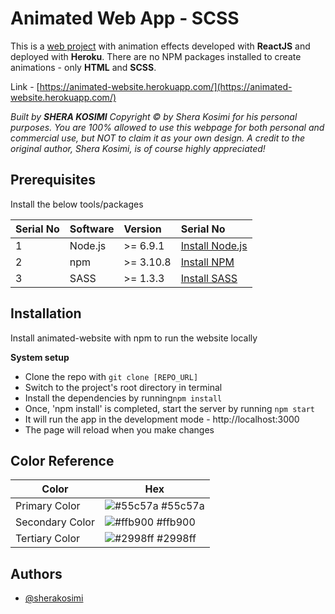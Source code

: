 
# Animated Web App - SCSS

This is a [web project](https://animated-website.herokuapp.com/) with animation effects developed with **ReactJS** and deployed with **Heroku**. There are no NPM packages installed to create animations - only **HTML** and **SCSS**. 

Link - [https://animated-website.herokuapp.com/](https://animated-website.herokuapp.com/) 

*Built by **SHERA KOSIMI** Copyright © by Shera Kosimi for his personal purposes. You are 100% allowed to use this webpage for both personal and commercial use, but NOT to claim it as your own design. A credit to the original author, Shera Kosimi, is of course highly appreciated!*   
## Prerequisites

Install the below tools/packages

| Serial No | Software         | Version   | Serial No                                                                  |
| :-------- | :--------------- | :-------- | :------------------------------------------------------------------------- |
| 1         | Node.js          | >= 6.9.1  | [Install Node.js](https://nodejs.org/en/download/)                         |
| 2         | npm              | >= 3.10.8 | [Install NPM](https://www.npmjs.com/get-npm)                               |
| 3        | SASS              | >= 1.3.3 | [Install SASS](https://www.npmjs.com/package/sass)                               |

## Installation
Install animated-website with npm to run the website locally

**System setup**

- Clone the repo with `git clone [REPO_URL] `
- Switch to the project's root directory in terminal
- Install the dependencies by running`npm install`
- Once, 'npm install' is completed, start the server by running `npm start`
- It will run the app in the development mode -  http://localhost:3000
- The page will reload when you make changes

## Color Reference

| Color             | Hex                                                                |
| ----------------- | ------------------------------------------------------------------ |
| Primary Color | ![#55c57a](https://via.placeholder.com/10/55c57a?text=+) #55c57a |
| Secondary Color | ![#ffb900](https://via.placeholder.com/10/ffb900?text=+) #ffb900 |
| Tertiary Color | ![#2998ff](https://via.placeholder.com/10/2998ff?text=+) #2998ff |



## Authors

- [@sherakosimi](https://www.github.com/sherakosimi)


